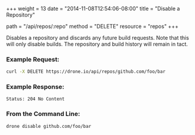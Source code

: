 +++
weight = 13
date = "2014-11-08T12:54:06-08:00"
title = "Disable a Repository"

path = "/api/repos/:repo"
method = "DELETE"
resource = "repos"
+++

Disables a repository and discards any future build requests. Note that this will only disable builds. The repository and build history will remain in tact.

### Example Request: 

```bash
curl -X DELETE https://drone.io/api/repos/github.com/foo/bar
```

### Example Response:

```nohighlight
Status: 204 No Content
```

### From the Command Line: 

```bash
drone disable github.com/foo/bar
```